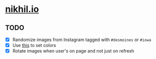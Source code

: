 [nikhil.io](https://nikhil.io)
==============================

TODO
----

* [X]  Randomize images from Instagram tagged with `#desmoines` or `#iowa`
* [X]  Use [this](https://github.com/lokesh/color-thief/) to set colors
* [X]  Rotate images when user's on page and not just on refresh
